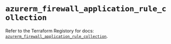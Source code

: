# `azurerm_firewall_application_rule_collection`

Refer to the Terraform Registory for docs: [`azurerm_firewall_application_rule_collection`](https://www.terraform.io/docs/providers/azurerm/r/firewall_application_rule_collection).
